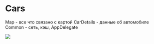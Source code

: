 # Cars

Map - все что связано с картой
CarDetails - данные об автомобиле
Common - сеть, кэш, AppDelegate

![](https://github.com/kifio/Cars/blob/master/sample.gif?raw=true)
